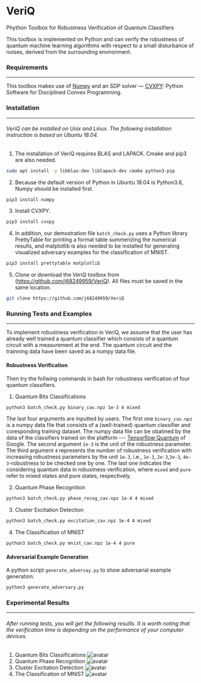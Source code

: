 VeriQ
===
Phython Toolbox for Robustness Verification of Quantum Classifiers 

This toolbox is implemented on Python and can verify the robustness of quantum machine learning algorithms with respect to a small disturbance of noises, derived from the surrounding environment.

### Requirements 
---
This toolbox makes use of [Numpy](https://numpy.org) and an SDP solver — [CVXPY](https://www.cvxpy.org/): Python Software for Disciplined Convex Programming. 

### Installation
---
###### VeriQ can be installed on Unix and Linux. The following installation instruction is based on Ubuntu 18.04.

1) The installation of VeriQ requires BLAS and LAPACK. Cmake and pip3 are also needed.
```sh
sudo apt install -y libblas-dev liblapack-dev cmake python3-pip
```
2) Because the default version of Python in Ubuntu 18.04 is Python3.6, Numpy should be installed first.
```sh
pip3 install numpy
```
3) Install CVXPY.
```sh
pip3 install cvxpy
```
4) In addition, our demostration file `batch_check.py` uses a Python library PrettyTable for printing a format table summerizing the numerical results, and matplotlib is also needed to be installed for generating visualized adversary examples for the classification of MNIST.
```sh
pip3 install prettytable matplotlib
```
5) Clone or download the VeriQ toolbox from (https://github.com/j68249959/VeriQ). All files must be saved in the same location.
```sh
git clone https://github.com/j68249959/VeriQ
```

### Running Tests and Examples
---
To implement robustness verification in VeriQ, we assume that the user has already well trained a quantum classifier which consists of a quantum circuit with a measurement at the end. The quantum circuit and the trainning data have been saved as a numpy data file.

#### Robustness Verification

Then try the follwing commands in bash for robustness verification of four quantum classifiers.
1) Quantum Bits Classifications
```sh
python3 batch_check.py binary_cav.npz 1e-3 4 mixed
```
The last four arguments are inputted by users. The first one `binary_cav.npz` is a numpy data file that consists of a (well-trained) quantum classifier and coresponding training dataset. The numpy data file can be obatined by the data of the classifiers trained on the platform --- [Tensorflow Quantum](https://www.tensorflow.org/quantum/) of Google. The second argument `1e-3` is the unit of the robustness parameter. The third argument `4` represents the number of robustness verification with increasing robustness parameters by the unit `1e-3`, i.e., `1e-3`, `2e-3`,`3e-3`, `4e-3`-robustness to be checked one by one. The last one indicates the considering quantum data in robustness verification, where  `mixed`  and `pure` refer to mixed states and pure states, respectively.

2) Quantum Phase Recognition 
```sh
python3 batch_check.py phase_recog_cav.npz 1e-4 4 mixed
```
3) Cluster Excitation Detection 
```sh
python3 batch_check.py excitation_cav.npz 1e-4 4 mixed
```
4) The Classification of MNIST
```sh
python3 batch_check.py mnist_cav.npz 1e-4 4 pure
```

#### Adversarial Example Generation

A python script `generate_adversay.py` to show adversarial example generation.
```sh
python3 generate_adversary.py
```

### Experimental Results
---
###### After running tests, you will get the following results. It is worth noting that the verification time is depending on the performance of your computer devices.
1) Quantum Bits Classifications
![avatar](https://github.com/j68249959/VeriQ/blob/main/Experimental%20Results/Binary.png)
2) Quantum Phase Recognition 
![avatar](https://github.com/j68249959/VeriQ/blob/main/Experimental%20Results/Phase.png)
3) Cluster Excitation Detection 
![avatar](https://github.com/j68249959/VeriQ/blob/main/Experimental%20Results/Excitation.png)
4) The Classification of MNIST
![avatar](https://github.com/j68249959/VeriQ/blob/main/Experimental%20Results/MNIST.png)
